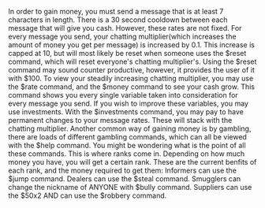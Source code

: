 In order to gain money, you must send a message that is at least 7 characters in length. There is a 30 second cooldown between each message that will give you cash. However, these rates are not fixed. For every message you send, your chatting multiplier(which increases the amount of money you get per message) is increased by 0.1. This increase is capped at 10, but will most likely be reset when someone uses the $reset command, which will reset everyone's chatting multiplier's. Using the $reset command may sound counter productive, however, it provides the user of it with $100.  To view your steadily increasing chatting multiplier, you may use the $rate command, and the $money command to see your cash grow. This command shows you every single variable taken into consideration for every message you send. If you wish to improve these variables, you may use investments. With the $investments command, you may pay to have permanent changes to your message rates. These will stack with the chatting multiplier.  Another common way of gaining money is by gambling, there are loads of different gambling commands, which can all be viewed with the $help command. You might be wondering what is the point of all these commands. This is where ranks come in. Depending on how much money you have, you will get a certain rank. These are the current benfits of each rank, and the money required to get them:   Informers can use the $jump command.  Dealers can use the $steal command.  Smugglers can change the nickname of ANYONE with $bully command.  Suppliers can use the $50x2 AND can use the $robbery command.